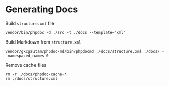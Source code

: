 # Generating Docs

Build `structure.xml` file

```
vendor/bin/phpdoc -d ./src -t ./docs --template="xml"
```

Build Markdown from `structure.xml`

```
vendor/gkcgautam/phpdoc-md/bin/phpdocmd ./docs/structure.xml ./docs/ --namespaced_names 0
```

Remove cache files

```
rm -r ./docs/phpdoc-cache-*
rm ./docs/structure.xml
```